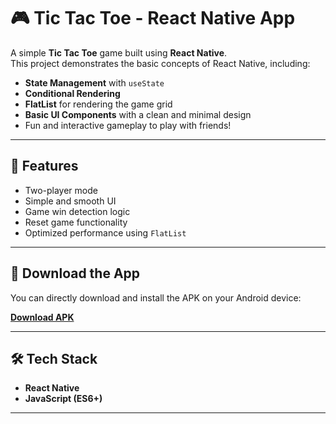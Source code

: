 # 🎮 Tic Tac Toe - React Native App

A simple **Tic Tac Toe** game built using **React Native**.  
This project demonstrates the basic concepts of React Native, including:

- **State Management** with `useState`
- **Conditional Rendering**
- **FlatList** for rendering the game grid
- **Basic UI Components** with a clean and minimal design
- Fun and interactive gameplay to play with friends!

---

## 🚀 Features
- Two-player mode
- Simple and smooth UI
- Game win detection logic
- Reset game functionality
- Optimized performance using `FlatList`

---

## 📱 Download the App
You can directly download and install the APK on your Android device:

**[Download APK](https://github.com/bharatjoshi3010/Tic-tac-toe/raw/main/app-release.apk)**

---

## 🛠️ Tech Stack
- **React Native**
- **JavaScript (ES6+)**

---
